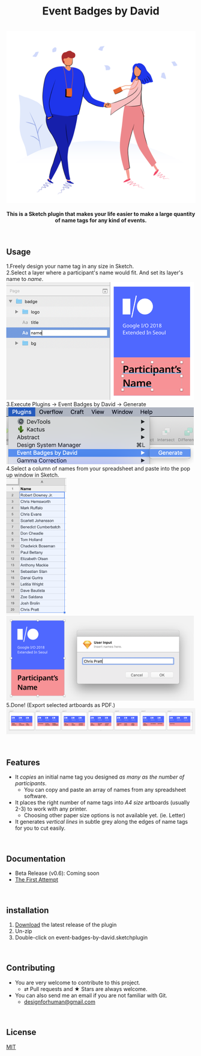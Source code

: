 <h1 align="center">Event Badges by David</h1>
<br/>
<div align="center">
  <img src="docs/images/event-badges-illust.png" width="600"><br/>
</div>
<br/>
<div align="center">
  <strong>This is a Sketch plugin that makes your life easier to make a large quantity of name tags for any kind of events.</strong>
</div>

<br/>
<br/>

## Usage
1.Freely design your name tag in any size in Sketch.<br/>
2.Select a layer where a participant's name would fit. And set its layer's name to _name_.<br/>
  <img src="docs/images/usage_02.png" width="500"><br/>
3.Execute Plugins → Event Badges by David → Generate<br/>
  <img src="docs/images/usage_03.png" width="500"><br/>
4.Select a column of names from your spreadsheet and paste into the pop up window in Sketch.<br/>
  <img src="docs/images/usage_04_1.png" width="160"><br/>
  <img src="docs/images/usage_04_2.png" width="500"><br/>
5.Done! (Export selected artboards as PDF.)<br/>
  <img src="docs/images/usage_05.png"><br/>

<br/>

## Features
- It _copies_ an initial name tag you designed _as many as the number of participants_.
  - You can copy and paste an array of names from any spreadsheet software.
- It places the right number of name tags into _A4 size_ artboards (usually 2-3) to work with any printer.
  - Choosing other paper size options is not available yet. (ie. Letter)
- It generates _vertical lines_ in subtle grey along the edges of name tags for you to cut easily.

<br/>

## Documentation
- Beta Release (v0.6): Coming soon
- [The First Attempt](https://medium.com/@designforhuman/designing-for-large-scale-handling-repetitions-with-code-in-sketch-85ef3efa868a)

<br/>

## installation
1. [Download](https://github.com/designforhuman/event-badges-by-david/releases/latest) the latest release of the plugin
2. Un-zip
3. Double-click on event-badges-by-david.sketchplugin

<br/>

## Contributing
- You are very welcome to contribute to this project.
  - ⇄ Pull requests and ★ Stars are always welcome.
- You can also send me an email if you are not familiar with Git.
  - designforhuman@gmail.com

<br/>

## License
[MIT](https://github.com/designforhuman/event-badges-by-david/blob/master/LICENSE)
